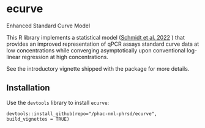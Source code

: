 # ecurve
Enhanced Standard Curve Model

This R library implements a statistical model ([Schmidt et al. 2022](https://www.frontiersin.org/articles/10.3389/fmicb.2023.1048661/full) )  that provides an improved representation of qPCR assays standard curve data at low concentrations while converging asymptotically upon conventional log-linear regression at high concentrations.

See the introductory vignette shipped with the package for more details.

## Installation

Use the `devtools` library to install `ecurve`: 

`devtools::install_github(repo="/phac-nml-phrsd/ecurve", build_vignettes = TRUE)`

